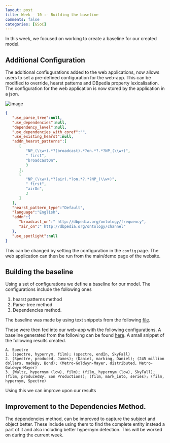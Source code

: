 ```yaml
---
layout: post
title: Week - 10 :- Building the baseline
comments: false
categories: [GSoC]
---
```


In this week, we focused on working to create a baseline for our created model.

## Additional Configuration
The additional confiugurations added to the web applications, now allows users to set a pre-defined configuration for the web-app. This can be modified to override, hearst patterns and DBpedia property lexicalisation. The configuration for the web application is now stored by the application in a json. 

![image](https://sahitpj.github.io/gs/assets/extraConfig.png)

```json
{
   "use_parse_tree":null,
   "use_dependencies":null,
   "dependency_level":null,
   "use_dependencies_with_coref":"",
   "use_existing_hearst":null,
   "addn_hearst_patterns":[
      [
         "NP_(\\w+).*?(broadcast).*?on.*?.*?NP_(\\w+)",
         " first",
         "broadcastOn",
         3
      ],
      [
         "NP_(\\w+).*?(air).*?on.*?.*?NP_(\\w+)",
         " first",
         "airOn",
         3
      ]
   ],
   "hearst_pattern_type":"Default",
   "language":"English",
   "addn":{
      "broadcast_on":" http://dbpedia.org/ontology/frequency",
      "air_on":" http://dbpedia.org/ontology/channel"
   },
   "use_spotlight":null
}
```

This can be changed by setting the configuration in the `config` page. The web application can then be run from the main/demo page of the website. 

## Building the baseline
Using a set of configurations we define a baseline for our model. The configurations include the following ones
1. hearst patterns method
2. Parse-tree method
3. Dependencies method. 

The baseline was made by using text snippets from the following [file](https://worksheets.codalab.org/rest/bundles/0xb4ab264671fe4e3bae00e9367a88eaeb/contents/blob/). 

These were then fed into our web-app with the following configurations. A baseline generated from the following can be found [here](https://github.com/sahitpj/GSoC-codebase/blob/master/tests/webApp-baseline-results.txt). A small snippet of the following results created.

```
A. Spectre
1. (spectre, hypernym, film); (spectre, endIn, SkyFall)
2. (Spectre, produced, James); (Daniel, marking, Daniel); (245 million dollars, madeBy, Bond); (Metro-Goldwyn-Mayer, distributed, Metro-Goldwyn-Mayer)
3. (Waltz, hypernym (low), film); (film, hypernym (low), SkyFall); (film, producedBy, Eon Productions); (film, mark_into, series); (film, hypernym, Spectre)
```

Using this we can improve upon our results

## Improvement to the Dependencies Method. 

The dependencies method, can be improved to capture the subject and object better. These include using them to find the complete entity instead a part of it and also including better hypernym detection. This will be worked on during the current week.



